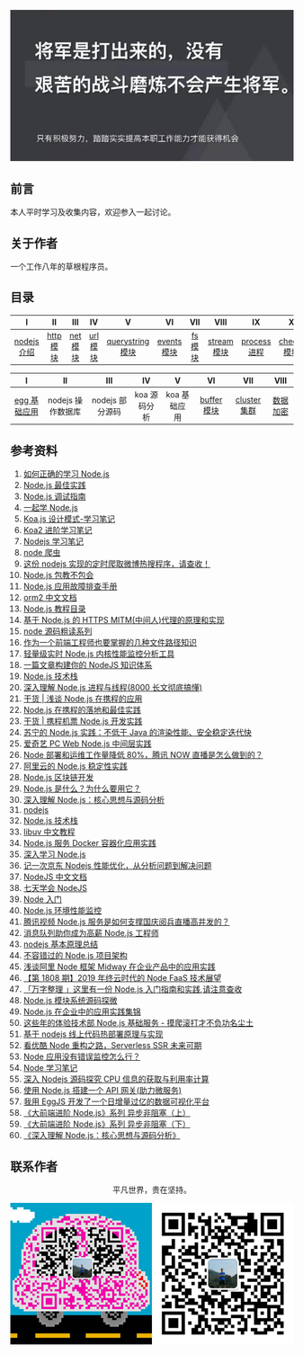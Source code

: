 ![image](./img/timg.jpg)
<br>

## 前言

本人平时学习及收集内容，欢迎参入一起讨论。

## 关于作者

一个工作八年的草根程序员。

## 目录

|                                                          I                                                          |                                                        II                                                         |                                                       III                                                       |                                                       IV                                                        |                                                                V                                                                |                                                          VI                                                           |                                                      VII                                                      |                                                         VIII                                                          |                                                             IX                                                             |                                                             X                                                             |                                                          XI                                                          |                                                                      XII                                                                      |
| :-----------------------------------------------------------------------------------------------------------------: | :---------------------------------------------------------------------------------------------------------------: | :-------------------------------------------------------------------------------------------------------------: | :-------------------------------------------------------------------------------------------------------------: | :-----------------------------------------------------------------------------------------------------------------------------: | :-------------------------------------------------------------------------------------------------------------------: | :-----------------------------------------------------------------------------------------------------------: | :-------------------------------------------------------------------------------------------------------------------: | :------------------------------------------------------------------------------------------------------------------------: | :-----------------------------------------------------------------------------------------------------------------------: | :------------------------------------------------------------------------------------------------------------------: | :-------------------------------------------------------------------------------------------------------------------------------------------: |
| [nodejs 介绍](https://github.com/cs-learning-record/javascript-series/blob/master/nodejs/node%E4%BB%8B%E7%BB%8D.md) | [http 模块](https://github.com/cs-learning-record/javascript-series/blob/master/nodejs/http%E6%A8%A1%E5%9D%97.md) | [net 模块](https://github.com/cs-learning-record/javascript-series/blob/master/nodejs/net%E6%A8%A1%E5%9D%97.md) | [url 模块](https://github.com/cs-learning-record/javascript-series/blob/master/nodejs/url%E6%A8%A1%E5%9D%97.md) | [querystring 模块](https://github.com/cs-learning-record/javascript-series/blob/master/nodejs/querystring%E6%A8%A1%E5%9D%97.md) | [events 模块](https://github.com/cs-learning-record/javascript-series/blob/master/nodejs/events%E6%A8%A1%E5%9D%97.md) | [fs 模块](https://github.com/cs-learning-record/javascript-series/blob/master/nodejs/fs%E6%A8%A1%E5%9D%97.md) | [stream 模块](https://github.com/cs-learning-record/javascript-series/blob/master/nodejs/stream%E6%A8%A1%E5%9D%97.md) | [process 进程](https://github.com/cs-learning-record/javascript-series/blob/master/nodejs/process%20%E8%BF%9B%E7%A8%8B.md) | [cheeio 模块](https://github.com/cs-learning-record/javascript-series/blob/master/nodejs/cheerio%20%E6%A8%A1%E5%9D%97.md) | [http 爬虫](https://github.com/cs-learning-record/javascript-series/blob/master/nodejs/http%20%E7%88%AC%E8%99%AB.md) | [express 基础应用](https://github.com/cs-learning-record/javascript-series/blob/master/nodejs/express%E5%9F%BA%E7%A1%80%E5%BA%94%E7%94%A8.md) |

|                                                                   I                                                                   |        II         |       III       |      IV      |      V       |                                                          VI                                                           |                                                           VII                                                           |                                                              VIII                                                              |
| :-----------------------------------------------------------------------------------------------------------------------------------: | :---------------: | :-------------: | :----------: | :----------: | :-------------------------------------------------------------------------------------------------------------------: | :---------------------------------------------------------------------------------------------------------------------: | :----------------------------------------------------------------------------------------------------------------------------: |
| [egg 基础应用](https://github.com/cs-learning-record/javascript-series/blob/master/nodejs/egg%E5%9F%BA%E7%A1%80%E5%BA%94%E7%94%A8.md) | nodejs 操作数据库 | nodejs 部分源码 | koa 源码分析 | koa 基础应用 | [buffer 模块](https://github.com/cs-learning-record/javascript-series/blob/master/nodejs/buffer%E6%A8%A1%E5%9D%97.md) | [cluster 集群](https://github.com/cs-learning-record/javascript-series/blob/master/nodejs/cluster%E9%9B%86%E7%BE%A4.md) | [数据加密](https://github.com/cs-learning-record/javascript-series/blob/master/nodejs/%E6%95%B0%E6%8D%AE%E5%8A%A0%E5%AF%86.md) |

## 参考资料

1. [如何正确的学习 Node.js](https://github.com/i5ting/How-to-learn-node-correctly)
2. [Node.js 最佳实践](https://github.com/i0natan/nodebestpractices/blob/master/README.chinese.md)
3. [Node.js 调试指南](https://github.com/nswbmw/node-in-debugging)
4. [一起学 Node.js](https://github.com/nswbmw/N-blog)
5. [Koa.js 设计模式-学习笔记](https://github.com/chenshenhai/koajs-design-note)
6. [Koa2 进阶学习笔记](https://github.com/chenshenhai/koa2-note)
7. [Nodejs 学习笔记](https://github.com/chyingp/nodejs-learning-guide)
8. [node 爬虫](https://github.com/yanlele/node-spider)
9. [这份 nodejs 实现的定时爬取微博热搜程序，请查收！](https://juejin.im/post/5ead36f75188256d7674a024)
10. [Node.js 包教不包会](https://github.com/alsotang/node-lessons)
11. [Node.js 应用故障排查手册](https://github.com/aliyun-node/Node.js-Troubleshooting-Guide)
12. [orm2 中文文档](https://github.com/wizardforcel/orm2-doc-zh-cn)
13. [Node.js 教程目录](https://github.com/Wscats/node-tutorial)
14. [基于 Node.js 的 HTTPS MITM(中间人)代理的原理和实现](https://github.com/wuchangming/https-mitm-proxy-handbook)
15. [node 源码粗读系列](https://github.com/xtx1130/blog)
16. [作为一个前端工程师也要掌握的几种文件路径知识](https://mp.weixin.qq.com/s/-jvfO83oA9qHFdzDkjyL9A)
17. [轻量级实时 Node.js 内核性能监控分析工具](https://github.com/hyj1991/easy-monitor)
18. [一篇文章构建你的 NodeJS 知识体系](https://juejin.im/post/5c4c0ee8f265da61117aa527)
19. [Node.js 技术栈](https://github.com/Q-Angelo/Nodejs-Roadmap)
20. [深入理解 Node.js 进程与线程(8000 长文彻底搞懂)](https://segmentfault.com/a/1190000020077274)
21. [干货 | 浅谈 Node.js 在携程的应用](https://mp.weixin.qq.com/s/rAxzyZXB2tbdJpJkzfOT7A)
22. [Node.js 在携程的落地和最佳实践](https://mp.weixin.qq.com/s/lG7aN0hYLOTYb7K772sbSA)
23. [干货 | 携程机票 Node.js 开发实践](https://mp.weixin.qq.com/s/NU7Hm96-cngvUCOF2LOpMA)
24. [苏宁的 Node.js 实践：不低于 Java 的渲染性能、安全稳定迭代快](https://mp.weixin.qq.com/s/Dr7k1JDE6crJoYU7fmEcTw)
25. [爱奇艺 PC Web Node.js 中间层实践](https://mp.weixin.qq.com/s/J9cYX8DkZFb6iAJt6E0THQ)
26. [Node 部署和运维工作量降低 80%，腾讯 NOW 直播是怎么做到的？](https://mp.weixin.qq.com/s/IWRBTO4vRFJZlb48gLYPnw)
27. [阿里云的 Node.js 稳定性实践](https://mp.weixin.qq.com/s/_qN5HyeMFP62kkUiPnytPg)
28. [Node.js 区块链开发](https://github.com/imfly/bitcoin-on-nodejs)
29. [Node.js 是什么？为什么要用它？](https://mp.weixin.qq.com/s/_00iHL1a-CbLCRsDY2mi5A)
30. [深入理解 Node.js：核心思想与源码分析](https://yjhjstz.gitbooks.io/deep-into-node/content/)
31. [nodejs](https://github.com/fairyly/mynodejs)
32. [Node.js 技术栈](https://www.nodejs.red/#/README)
33. [libuv 中文教程](http://luohaha.github.io/Chinese-uvbook/)
34. [Node.js 服务 Docker 容器化应用实践](https://mp.weixin.qq.com/s/vTD63u6F1hQYZcMkoSaj6g)
35. [深入学习 Node.js](https://github.com/semlinker/node-deep)
36. [记一次京东 Nodejs 性能优化，从分析问题到解决问题](https://mp.weixin.qq.com/s/hsxaKrS3Vil0swOtQhb4lA)
37. [NodeJS 中文文档](https://0532.gitbooks.io/nodejs/content/)
38. [七天学会 NodeJS](http://nqdeng.github.io/7-days-nodejs/)
39. [Node 入门](https://www.nodebeginner.org/index-zh-cn.html)
40. [Node.js 环境性能监控](https://juejin.im/post/5c71324b6fb9a049d37fbb7c)
41. [腾讯视频 Node.js 服务是如何支撑国庆阅兵直播高并发的？](https://mp.weixin.qq.com/s/WKhALCAarFNOCQylBUryfQ)
42. [消息队列助你成为高薪 Node.js 工程师](https://juejin.im/post/5dd8cd7ae51d4523501f7331)
43. [nodejs 基本原理总结](https://mp.weixin.qq.com/s/XFMAIoac4KH1bvoqRlnGlA)
44. [不容错过的 Node.js 项目架构](https://mp.weixin.qq.com/s/nivph5JV_sovSDDSCsKmAA)
45. [浅谈阿里 Node 框架 Midway 在企业产品中的应用实践](https://mp.weixin.qq.com/s/W_XuZGYCQMbfeEQEPAkTTg)
46. [【第 1808 期】2019 年终云时代的 Node FaaS 技术展望](https://mp.weixin.qq.com/s/N-XwPTVPDBHUKaaZ5mrAtA)
47. [「万字整理 」这里有一份 Node.js 入门指南和实践,请注意查收](https://juejin.im/post/5e0006c251882512795675f9)
48. [Node.js 模块系统源码探微](https://juejin.im/post/5dec60e8f265da33d645a631)
49. [Node.js 在企业中的应用实践集锦](https://mp.weixin.qq.com/s/sJUtfEP_aJTXp0uQXi9Mug)
50. [这些年的体验技术部 Node.js 基础服务 - 摸爬滚打才不负功名尘土](https://www.yuque.com/afx/about/nodejs)
51. [基于 nodejs 线上代码热部署原理与实现](https://juejin.im/post/5e4e9c6451882549331ce8d4)
52. [看优酷 Node 重构之路，Serverless SSR 未来可期](https://mp.weixin.qq.com/s/ofLVwcCvbWLCfUD7ldvm5A)
53. [Node 应用没有错误监控怎么行？](https://mp.weixin.qq.com/s?__biz=MzA4Nzg0MDM5Nw==&mid=2247484574&idx=1&sn=939f45a0316bce3b47c5efe24a985c94&=41#wechat_redirect)
54. [Node 学习笔记](https://github.com/Wscats/node-tutorial)
55. [深入 Nodejs 源码探究 CPU 信息的获取与利用率计算](https://mp.weixin.qq.com/s/1VyMB7bpYIRQYzYFLFYZAQ)
56. [使用 Node.js 搭建一个 API 网关(助力微服务)](https://mp.weixin.qq.com/s/uZWXDjqBQQIAMESQBoR2IQ)
57. [我用 EggJS 开发了一个日增量过亿的数据可视化平台](https://mp.weixin.qq.com/s/-rtvHQnFrUe4QhLQRArkgw)
58. [《大前端进阶 Node.js》系列 异步非阻塞（上）](https://mp.weixin.qq.com/s/gEhIa1OW_R61fb4RA6GE0g)
59. [《大前端进阶 Node.js》系列 异步非阻塞（下）](https://mp.weixin.qq.com/s/G_NMZ8MqFo9FTC0FLcOxCw)
60. [《深入理解 Node.js：核心思想与源码分析》](https://yjhjstz.gitbooks.io/deep-into-node/content/)

## 联系作者

<div align="center">
    <p>
        平凡世界，贵在坚持。
    </p>
    <img src="./img/contact.png" />
</div>
